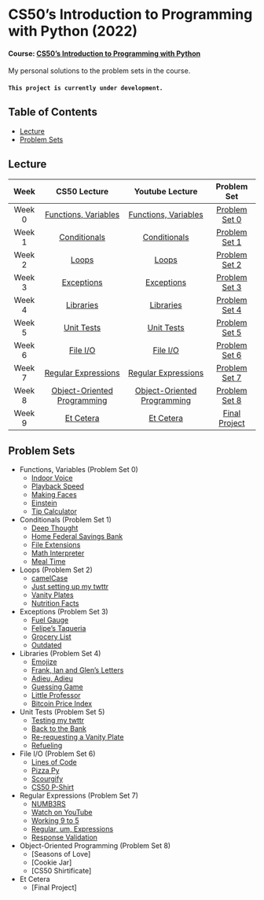# CS50’s Introduction to Programming with Python (2022)

#### Course: [CS50’s Introduction to Programming with Python](https://cs50.harvard.edu/python/2022/)

My personal solutions to the problem sets in the course.

#### `This project is currently under development.`

## Table of Contents
- [Lecture](#lecture)
- [Problem Sets](#problem-sets)

## Lecture
|   Week | CS50 Lecture                                                                 | Youtube Lecture                                             | Problem Set                                                    |
|:------:|:----------------------------------------------------------------------------:|:-----------------------------------------------------------:|:--------------------------------------------------------------:|
| Week 0 | [Functions, Variables](https://cs50.harvard.edu/python/2022/weeks/0/)        | [Functions, Variables](https://youtu.be/JP7ITIXGpHk)        | [Problem Set 0](https://cs50.harvard.edu/python/2022/psets/0/) |
| Week 1 | [Conditionals](https://cs50.harvard.edu/python/2022/weeks/1/)                | [Conditionals](https://youtu.be/_b6NgY_pMdw)                | [Problem Set 1](https://cs50.harvard.edu/python/2022/psets/1/) |
| Week 2 | [Loops](https://cs50.harvard.edu/python/2022/weeks/2/)                       | [Loops](https://youtu.be/-7xg8pGcP6w)                       | [Problem Set 2](https://cs50.harvard.edu/python/2022/psets/2/) |
| Week 3 | [Exceptions](https://cs50.harvard.edu/python/2022/weeks/3/)                  | [Exceptions](https://youtu.be/LW7g1169v7w)                  | [Problem Set 3](https://cs50.harvard.edu/python/2022/psets/3/) |
| Week 4 | [Libraries](https://cs50.harvard.edu/python/2022/weeks/4/)                   | [Libraries](https://youtu.be/MztLZWibctI)                   | [Problem Set 4](https://cs50.harvard.edu/python/2022/psets/4/) |
| Week 5 | [Unit Tests](https://cs50.harvard.edu/python/2022/weeks/5/)                  | [Unit Tests](https://youtu.be/tIrcxwLqzjQ)                  | [Problem Set 5](https://cs50.harvard.edu/python/2022/psets/5/) |
| Week 6 | [File I/O](https://cs50.harvard.edu/python/2022/weeks/6/)                    | [File I/O](https://youtu.be/KD-Yoel6EVQ)                    | [Problem Set 6](https://cs50.harvard.edu/python/2022/psets/6/) |
| Week 7 | [Regular Expressions](https://cs50.harvard.edu/python/2022/weeks/7/)         | [Regular Expressions](https://youtu.be/hy3sd9MOAcc)         | [Problem Set 7](https://cs50.harvard.edu/python/2022/psets/7/) |
| Week 8 | [Object-Oriented Programming](https://cs50.harvard.edu/python/2022/weeks/8/) | [Object-Oriented Programming](https://youtu.be/e4fwY9ZsxPw) | [Problem Set 8](https://cs50.harvard.edu/python/2022/psets/8/) |
| Week 9 | [Et Cetera](https://cs50.harvard.edu/python/2022/weeks/9/)                   | [Et Cetera](https://youtu.be/6pgodt1mezg)                   | [Final Project](https://cs50.harvard.edu/python/2022/project/) |

## Problem Sets
- Functions, Variables (Problem Set 0)
  - [Indoor Voice](00-Functions_and_Variables/indoor.py)
  - [Playback Speed](00-Functions_and_Variables/playback.py)
  - [Making Faces](00-Functions_and_Variables/faces.py)
  - [Einstein](00-Functions_and_Variables/einstein.py)
  - [Tip Calculator](00-Functions_and_Variables/tip.py)
- Conditionals (Problem Set 1)
  - [Deep Thought](01-Conditionals/deep.py)
  - [Home Federal Savings Bank](01-Conditionals/bank.py)
  - [File Extensions](01-Conditionals/extensions.py)
  - [Math Interpreter](01-Conditionals/interpreter.py)
  - [Meal Time](01-Conditionals/meal.py)
- Loops (Problem Set 2)
  - [camelCase](02-Loops/camel.py)
  - [Just setting up my twttr](02-Loops/twttr.py)
  - [Vanity Plates](02-Loops/plates.py)
  - [Nutrition Facts](02-Loops/nutrition.py)
- Exceptions (Problem Set 3)
  - [Fuel Gauge](03-Exceptions/fuel.py)
  - [Felipe’s Taqueria](03-Exceptions/taqueria.py)
  - [Grocery List](03-Exceptions/grocery.py)
  - [Outdated](03-Exceptions/outdated.py)
- Libraries (Problem Set 4)
  - [Emojize](04-Libraries/emojize.py)
  - [Frank, Ian and Glen’s Letters](04-Libraries/figlet.py)
  - [Adieu, Adieu](04-Libraries/adieu.py)
  - [Guessing Game](04-Libraries/game.py)
  - [Little Professor](04-Libraries/professor.py)
  - [Bitcoin Price Index](04-Libraries/bitcoin.py)
- Unit Tests (Problem Set 5)
  - [Testing my twttr](05-Unit_Tests/test_twttr/test_twttr.py)
  - [Back to the Bank](05-Unit_Tests/test_bank/test_bank.py)
  - [Re-requesting a Vanity Plate](05-Unit_Tests/test_plates/test_plates.py)
  - [Refueling](05-Unit_Tests/test_fuel/test_fuel.py)
- File I/O (Problem Set 6)
  - [Lines of Code](06-File_IO/lines/lines.py)
  - [Pizza Py](06-File_IO/pizza/pizza.py)
  - [Scourgify](06-File_IO/scourgify/scourgify.py)
  - [CS50 P-Shirt](06-File_IO/shirt/shirt.py)
- Regular Expressions (Problem Set 7)
  - [NUMB3RS](07-Regular_Expressions/numb3rs/numb3rs.py)
  - [Watch on YouTube](07-Regular_Expressions/watch.py)
  - [Working 9 to 5](07-Regular_Expressions/working/working.py)
  - [Regular, um, Expressions](07-Regular_Expressions/um/um.py)
  - [Response Validation](07-Regular_Expressions/response.py)
- Object-Oriented Programming (Problem Set 8)
  - [Seasons of Love]
  - [Cookie Jar]
  - [CS50 Shirtificate]
- Et Cetera
  - [Final Project]
